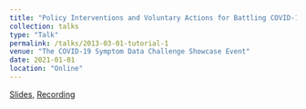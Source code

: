 ```yaml
---
title: "Policy Interventions and Voluntary Actions for Battling COVID-19."
collection: talks
type: "Talk"
permalink: /talks/2013-03-01-tutorial-1
venue: "The COVID-19 Symptom Data Challenge Showcase Event"
date: 2021-01-01
location: "Online"
---
```


[Slides](https://artvolgin.github.io/files/covid_facebook_showcase.pdf), [Recording](https://www.youtube.com/watch?v=_dUgdFwCisw)